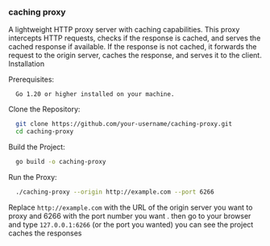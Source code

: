 ### caching proxy 

A lightweight HTTP proxy server with caching capabilities. This proxy intercepts HTTP requests, checks if the response is cached, and serves the cached response if available. If the response is not cached, it forwards the request to the origin server, caches the response, and serves it to the client.
Installation

  Prerequisites:
```
  Go 1.20 or higher installed on your machine.
```
  Clone the Repository:

```bash
  git clone https://github.com/your-username/caching-proxy.git
  cd caching-proxy
```
  Build the Project:

```bash
  go build -o caching-proxy
```
  Run the Proxy:

```bash
  ./caching-proxy --origin http://example.com --port 6266
```
  Replace `http://example.com` with the URL of the origin server you want to proxy and 6266 with the port number you want .
  then go to your browser and type `127.0.0.1:6266` (or the port you wanted) you can see the project caches the responses 

  
